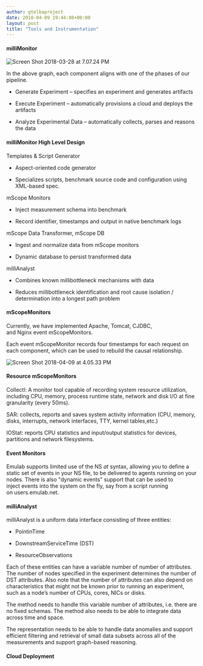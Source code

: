```yaml
---
author: gtelbaproject
date: 2018-04-09 19:44:08+00:00
layout: post
title: "Tools and Instrumentation"
---
```


#### milliMonitor


![Screen Shot 2018-03-28 at 7.07.24 PM](https://gtelbatutorial.files.wordpress.com/2018/03/screen-shot-2018-03-28-at-7-07-24-pm.png)

In the above graph, each component aligns with one of the phases of our pipeline​.



	
  * Generate Experiment – specifies an experiment and generates artifacts​

	
  * Execute Experiment – automatically provisions a cloud and deploys the artifacts​

	
  * Analyze Experimental Data – automatically collects, parses and reasons the data​




#### milliMonitor High Level Design


Templates & Script Generator​



	
  * Aspect-oriented code generator​

	
  * Specializes scripts, benchmark source code and configuration using XML-based spec.​


mScope Monitors​

	
  * Inject measurement schema into benchmark​

	
  * Record identifier, timestamps and output in native benchmark logs


mScope Data Transformer, mScope DB​

	
  * Ingest and normalize data from mScope monitors​

	
  * Dynamic database to persist transformed data​


milliAnalyst​

	
  * Combines known millibottleneck mechanisms with data​

	
  * Reduces millibottleneck identification and root cause isolation / determination into a longest path problem




#### mScopeMonitors


Currently, we have implemented Apache, Tomcat, CJDBC, and Nginx event mScopeMonitors.

Each event mScopeMonitor records four timestamps for each request on each component, which can be used to rebuild the causal relationship.​

![Screen Shot 2018-04-09 at 4.05.33 PM](https://gtelbatutorial.files.wordpress.com/2018/04/screen-shot-2018-04-09-at-4-05-33-pm.png)


#### Resource mScopeMonitors


Collectl: A monitor tool capable of recording system resource utilization, including CPU, memory, process runtime state, network and disk I/O at fine granularity (every 50ms).​

SAR: collects, reports and saves system activity information (CPU, memory, disks, interrupts, network interfaces, TTY, kernel tables,etc.)​

IOStat: reports CPU statistics and input/output statistics for devices, partitions and network filesystems.​


#### Event Monitors


Emulab supports limited use of the NS _at_ syntax, allowing you to define a static set of events in your NS file, to be delivered to agents running on your nodes. There is also "dynamic events" support that can be used to inject events into the system on the fly, say from a script running on users.emulab.net.


#### milliAnalyst


milliAnalyst is a uniform data interface consisting of three entities:​



	
  * PointinTime ​

	
  * DownstreamServiceTime (DST)​

	
  * ResourceObservations​


Each of these entities can have a variable number of number of attributes. The number of nodes specified in the experiment determines the number of DST attributes.​ Also note that the number of attributes can also depend on characteristics that might not be known prior to running an experiment, such as a node’s number of CPUs, cores, NICs or disks​.

The method needs to handle this variable number of attributes, i.e. there are no fixed schemas​. The method also needs to be able to integrate data across time and space.

The representation needs to be able to handle data anomalies and support efficient filtering and retrieval of small data subsets across all of the measurements​ and support graph-based reasoning.


#### Cloud Deployment

